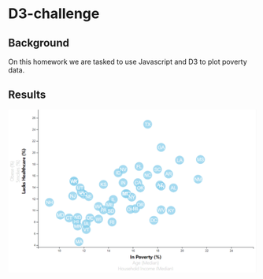 # D3-challenge

## Background 
On this homework we are tasked to use Javascript and D3 to plot poverty data.

## Results
![png](poverty.png)